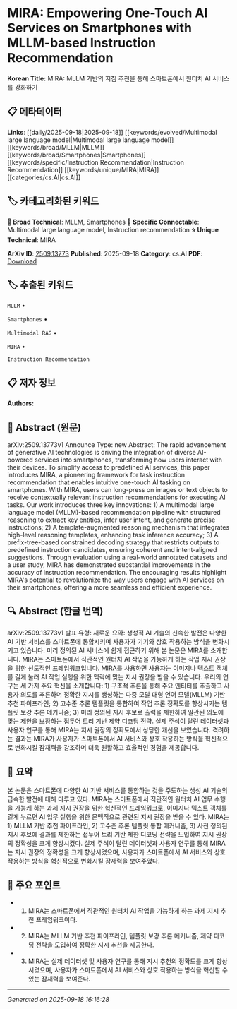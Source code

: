 
# MIRA: Empowering One-Touch AI Services on Smartphones with MLLM-based Instruction Recommendation

**Korean Title:** MIRA: MLLM 기반의 지침 추천을 통해 스마트폰에서 원터치 AI 서비스를 강화하기

## 📋 메타데이터

**Links**: [[daily/2025-09-18|2025-09-18]] [[keywords/evolved/Multimodal large language model|Multimodal large language model]] [[keywords/broad/MLLM|MLLM]] [[keywords/broad/Smartphones|Smartphones]] [[keywords/specific/Instruction Recommendation|Instruction Recommendation]] [[keywords/unique/MIRA|MIRA]] [[categories/cs.AI|cs.AI]]

## 🏷️ 카테고리화된 키워드
**🔬 Broad Technical**: MLLM, Smartphones
**🔗 Specific Connectable**: Multimodal large language model, Instruction recommendation
**⭐ Unique Technical**: MIRA

**ArXiv ID**: [2509.13773](https://arxiv.org/abs/2509.13773)
**Published**: 2025-09-18
**Category**: cs.AI
**PDF**: [Download](https://arxiv.org/pdf/2509.13773.pdf)


## 🏷️ 추출된 키워드



`MLLM` • 

`Smartphones` • 

`Multimodal RAG` • 

`MIRA` • 

`Instruction Recommendation`



## 📋 저자 정보

**Authors:** 

## 📄 Abstract (원문)

arXiv:2509.13773v1 Announce Type: new 
Abstract: The rapid advancement of generative AI technologies is driving the integration of diverse AI-powered services into smartphones, transforming how users interact with their devices. To simplify access to predefined AI services, this paper introduces MIRA, a pioneering framework for task instruction recommendation that enables intuitive one-touch AI tasking on smartphones. With MIRA, users can long-press on images or text objects to receive contextually relevant instruction recommendations for executing AI tasks. Our work introduces three key innovations: 1) A multimodal large language model (MLLM)-based recommendation pipeline with structured reasoning to extract key entities, infer user intent, and generate precise instructions; 2) A template-augmented reasoning mechanism that integrates high-level reasoning templates, enhancing task inference accuracy; 3) A prefix-tree-based constrained decoding strategy that restricts outputs to predefined instruction candidates, ensuring coherent and intent-aligned suggestions. Through evaluation using a real-world annotated datasets and a user study, MIRA has demonstrated substantial improvements in the accuracy of instruction recommendation. The encouraging results highlight MIRA's potential to revolutionize the way users engage with AI services on their smartphones, offering a more seamless and efficient experience.

## 🔍 Abstract (한글 번역)

arXiv:2509.13773v1 발표 유형: 새로운
요약: 생성적 AI 기술의 신속한 발전은 다양한 AI 기반 서비스를 스마트폰에 통합시키며 사용자가 기기와 상호 작용하는 방식을 변화시키고 있습니다. 미리 정의된 AI 서비스에 쉽게 접근하기 위해 본 논문은 MIRA를 소개합니다. MIRA는 스마트폰에서 직관적인 원터치 AI 작업을 가능하게 하는 작업 지시 권장을 위한 선도적인 프레임워크입니다. MIRA를 사용하면 사용자는 이미지나 텍스트 객체를 길게 눌러 AI 작업 실행을 위한 맥락에 맞는 지시 권장을 받을 수 있습니다. 우리의 연구는 세 가지 주요 혁신을 소개합니다: 1) 구조적 추론을 통해 주요 엔티티를 추출하고 사용자 의도를 추론하며 정확한 지시를 생성하는 다중 모달 대형 언어 모델(MLLM) 기반 추천 파이프라인; 2) 고수준 추론 템플릿을 통합하여 작업 추론 정확도를 향상시키는 템플릿 보강 추론 메커니즘; 3) 미리 정의된 지시 후보로 출력을 제한하여 일관된 의도에 맞는 제안을 보장하는 접두어 트리 기반 제약 디코딩 전략. 실제 주석이 달린 데이터셋과 사용자 연구를 통해 MIRA는 지시 권장의 정확도에서 상당한 개선을 보였습니다. 격려하는 결과는 MIRA가 사용자가 스마트폰에서 AI 서비스와 상호 작용하는 방식을 혁신적으로 변화시킬 잠재력을 강조하며 더욱 원활하고 효율적인 경험을 제공합니다.

## 📝 요약

본 논문은 스마트폰에 다양한 AI 기반 서비스를 통합하는 것을 주도하는 생성 AI 기술의 급속한 발전에 대해 다루고 있다. MIRA는 스마트폰에서 직관적인 원터치 AI 업무 수행을 가능케 하는 과제 지시 권장을 위한 혁신적인 프레임워크로, 이미지나 텍스트 객체를 길게 누르면 AI 업무 실행을 위한 문맥적으로 관련된 지시 권장을 받을 수 있다. MIRA는 1) MLLM 기반 추천 파이프라인, 2) 고수준 추론 템플릿 통합 메커니즘, 3) 사전 정의된 지시 후보에 결과를 제한하는 접두어 트리 기반 제한 디코딩 전략을 도입하여 지시 권장의 정확성을 크게 향상시켰다. 실제 주석이 달린 데이터셋과 사용자 연구를 통해 MIRA는 지시 권장의 정확성을 크게 향상시켰으며, 사용자가 스마트폰에서 AI 서비스와 상호 작용하는 방식을 혁신적으로 변화시킬 잠재력을 보여주었다.

## 🎯 주요 포인트


- 1. MIRA는 스마트폰에서 직관적인 원터치 AI 작업을 가능하게 하는 과제 지시 추천 프레임워크이다.

- 2. MIRA는 MLLM 기반 추천 파이프라인, 템플릿 보강 추론 메커니즘, 제약 디코딩 전략을 도입하여 정확한 지시 추천을 제공한다.

- 3. MIRA는 실제 데이터셋 및 사용자 연구를 통해 지시 추천의 정확도를 크게 향상시켰으며, 사용자가 스마트폰에서 AI 서비스와 상호 작용하는 방식을 혁신할 수 있는 잠재력을 보여준다.


---

*Generated on 2025-09-18 16:16:28*